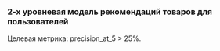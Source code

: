 ### 2-х уровневая модель рекомендаций товаров для пользователей
Целевая метрика: precision_at_5 > 25%.
